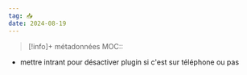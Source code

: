 ```yaml
---
tag: 📥
date: 2024-08-19
---
```

> [!info]+ métadonnées
>MOC:: 
- mettre intrant pour désactiver plugin si c'est sur téléphone ou pas